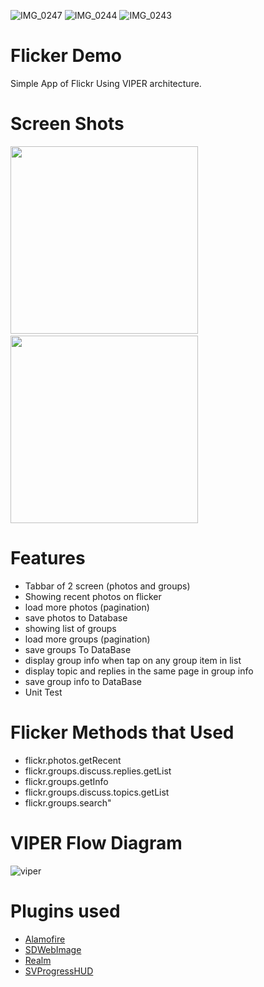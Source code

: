 ![IMG_0247](https://user-images.githubusercontent.com/8495178/111804718-00584e00-88d9-11eb-9d98-a42cd0a4fb8d.PNG)
![IMG_0244](https://user-images.githubusercontent.com/8495178/111804763-09e1b600-88d9-11eb-9ee0-653160368ca4.jpg)
![IMG_0243](https://user-images.githubusercontent.com/8495178/111804784-0fd79700-88d9-11eb-8ccb-26cc7860393d.jpg)
# Flicker Demo
Simple App of  Flickr  Using VIPER architecture.

# Screen Shots

<img src="https://user-images.githubusercontent.com/8495178/111803634-e36f4b00-88d7-11eb-9ce0-0efa2afd1c33.jpg?raw=true" width=300px/>&nbsp;&nbsp;&nbsp;&nbsp;&nbsp;&nbsp;&nbsp;&nbsp;&nbsp;&nbsp;<img src="https://user-images.githubusercontent.com/8495178/111803642-e66a3b80-88d7-11eb-949d-44ca814cc9ac.jpgg?raw=true" width=300px/>


# Features
- Tabbar of 2 screen (photos and groups)
- Showing recent photos on flicker
- load more photos (pagination)
- save photos to Database
- showing list of groups
- load more groups (pagination)
- save groups To DataBase
- display group info when tap on any group item in list
- display topic and replies in the same page in group info
- save group info to DataBase
- Unit Test

# Flicker Methods that Used
 - flickr.photos.getRecent
 - flickr.groups.discuss.replies.getList
 - flickr.groups.getInfo
 - flickr.groups.discuss.topics.getList
 - flickr.groups.search"
# VIPER Flow Diagram
![viper](https://user-images.githubusercontent.com/8495178/111802099-4bbd2d00-88d6-11eb-9d1f-665765a02325.png)

# Plugins used

* [Alamofire](https://github.com/alamofire/alamofire)
* [SDWebImage](https://github.com/SDWebImage/SDWebImage)
* [Realm](https://docs.mongodb.com/realm-legacy/docs/swift/latest/)
* [SVProgressHUD](https://github.com/SVProgressHUD/SVProgressHUD)



